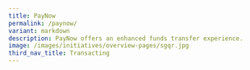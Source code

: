 ```yaml
---
title: PayNow
permalink: /paynow/
variant: markdown
description: PayNow offers an enhanced funds transfer experience.
image: /images/initiatives/overview-pages/sgqr.jpg
third_nav_title: Transacting
---
```

